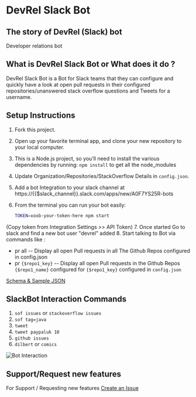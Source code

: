 # DevRel Slack Bot

## The story of DevRel (Slack) bot
Developer relations bot

## What is DevRel Slack Bot or What does it do ?
DevRel Slack Bot is a Bot for Slack teams that they can configure and quickly have a look at open pull requests in their configured repositories/unanswered stack overflow questions and Tweets for a username. 

## Setup Instructions
1. Fork this project.
2. Open up your favorite terminal app, and clone your new repository to your local computer.
3. This is a Node.js project, so you’ll need to install the various dependencies by running: `npm install` to get all the node_modules
4. Update Organization/Repositories/StackOverflow Details in `config.json`.
5. Add a bot Integration to your slack channel at https://{{$slack_channel}}.slack.com/apps/new/A0F7YS25R-bots
6. From the terminal you can run your bot easily:

    ```bash
    TOKEN=xoxb-your-token-here npm start
    ```
 (Copy token from Integration Settings >> API Token)
7. Once started Go to slack and find a new bot user "devrel" added
8. Start talking to Bot via commands like : 
   * pr all -- Display all open Pull requests in all The Github Repos configured in config.json
   * pr `{$repo1_key}` -- Display all open Pull requests in the Github Repos `{$repo1_name}` configured for `{$repo1_key}` configured in `config.json`

[Schema & Sample JSON](../master/schema)

## SlackBot Interaction Commands

1. `sof issues` or  `stackoverflow issues`
2. `sof tag=java`
3. `tweet`
4. `tweet paypaluk 10`
5. `github issues`
6. `dilbert` or `comics`

![Bot Interaction](../img/bot.png)

## Support/Request new features
For Support / Requesting new features [Create an Issue](https://github.com/vasujain/devrel/issues)  
